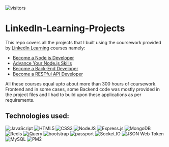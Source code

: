 ![visitors](https://visitor-badge.glitch.me/badge?page_id=sdthaker.visitor-badge)

# LinkedIn-Learning-Projects

This repo covers all the projects that I built using the coursework provided by [LinkedIn Learning](https://www.linkedin.com/learning/) courses namely: 
* [Become a Node.js Developer](https://www.linkedin.com/learning/paths/become-a-node-js-developer)
* [Advance Your Node.js Skills](https://www.linkedin.com/learning/paths/advance-your-node-js-skills)
* [Become a Back-End Developer](https://www.linkedin.com/learning/paths/become-a-back-end-web-developer)
* [Become a RESTful API Developer](https://www.linkedin.com/learning/paths/become-a-restful-api-developer)

All these courses equal upto about more than 300 hours of coursework. Frontend and in some cases, some Backend code was mostly provided in the project files and I had to build upon these applications as per requirements.

## Technologies used:
<img alt="JavaScript" src="https://img.shields.io/badge/javascript-%23323330.svg?style=for-the-badge&logo=javascript&logoColor=%23F7DF1E"/> <img alt="HTML5" src="https://img.shields.io/badge/html5-%23E34F26.svg?style=for-the-badge&logo=html5&logoColor=white"/> <img alt="CSS3" src="https://img.shields.io/badge/css3-%231572B6.svg?style=for-the-badge&logo=css3&logoColor=white"/> <img alt="NodeJS" src="https://img.shields.io/badge/node.js-%2343853D.svg?style=for-the-badge&logo=node-dot-js&logoColor=white"/> <img alt="Express.js" src="https://img.shields.io/badge/express.js-%23404d59.svg?style=for-the-badge&logo=express&logoColor=%2361DAFB"/> <img alt="MongoDB" src ="https://img.shields.io/badge/MongoDB-%234ea94b.svg?style=for-the-badge&logo=mongodb&logoColor=white"/> <img alt="Redis" src="https://img.shields.io/badge/Redis-DC382D.svg?style=for-the-badge&logo=redis&logoColor=white"> <img alt="jQuery" src="https://img.shields.io/badge/jQuery-0769AD.svg?style=for-the-badge&logo=jQuery&logoColor=white"> <img alt="bootstrap" src="https://img.shields.io/badge/bootstrap-7952B3.svg?style=for-the-badge&logo=bootstrap&logoColor=white"> <img alt="passport" src="https://img.shields.io/badge/passport-34E27A.svg?style=for-the-badge&logo=passport&logoColor=white"> <img alt="Socket.IO" src="https://img.shields.io/badge/socket.io-010101.svg?style=for-the-badge&logo=socketdotio&logoColor=white"> <img alt="JSON Web Token" src="https://img.shields.io/badge/JSON Web Token-000000.svg?style=for-the-badge&logo=jsonwebtokens&logoColor=white"> <img alt="MySQL" src="https://img.shields.io/badge/MySQL-4479A1.svg?style=for-the-badge&logo=mysql&logoColor=white"> <img alt="PM2" src="https://img.shields.io/badge/PM2-2B037A.svg?style=for-the-badge&logo=pm2&logoColor=white"> 
